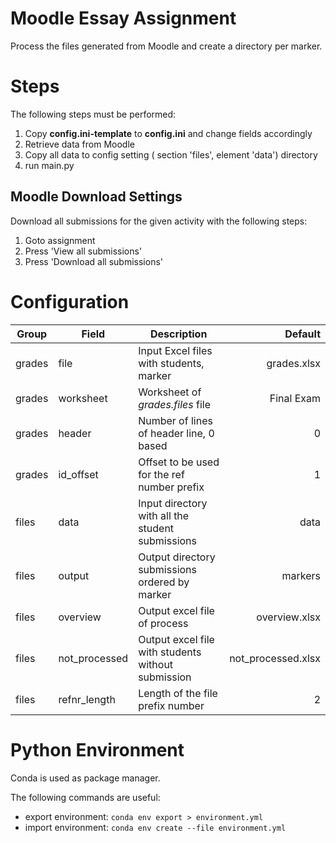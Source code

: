 # Moodle Essay Assignment
Process the files generated from Moodle and create a directory per marker.

# Steps
The following steps must be performed:

1. Copy **config.ini-template** to **config.ini** and change fields accordingly
1. Retrieve data from Moodle
1. Copy all data to config setting ( section 'files', element 'data') directory
1. run main.py

## Moodle Download Settings
Download all submissions for the given activity with the following steps:

1. Goto assignment
1. Press 'View all submissions'
1. Press 'Download all submissions'

# Configuration

| Group  | Field         | Description                                        | Default            |
|--------|---------------|----------------------------------------------------|-------------------:|
| grades | file          | Input Excel files with students, marker            | grades.xlsx        |
| grades | worksheet     | Worksheet of *grades.files* file                   | Final Exam         |
| grades | header        | Number of lines of header line, 0 based            | 0                  |
| grades | id_offset     | Offset to be used for the ref number prefix        | 1                  | 
| files  | data          | Input directory with all the student submissions   | data               |
| files  | output        | Output directory submissions ordered by marker     | markers            |
| files  | overview      | Output excel file of process                       | overview.xlsx      |
| files  | not_processed | Output excel file with students without submission | not_processed.xlsx |
| files  | refnr_length  | Length of the file prefix number                   | 2                  |

# Python Environment
Conda is used as package manager. 

The following commands are useful:
- export environment: `conda env export > environment.yml`
- import environment: `conda env create --file environment.yml`